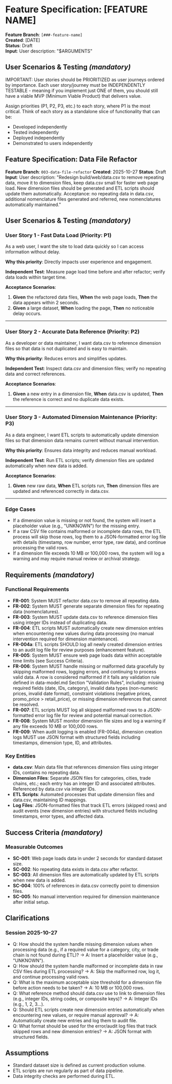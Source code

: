 # Feature Specification: [FEATURE NAME]

**Feature Branch**: `[###-feature-name]`  
**Created**: [DATE]  
**Status**: Draft  
**Input**: User description: "$ARGUMENTS"

## User Scenarios & Testing *(mandatory)*


  IMPORTANT: User stories should be PRIORITIZED as user journeys ordered by importance.
  Each user story/journey must be INDEPENDENTLY TESTABLE - meaning if you implement just ONE of them,
  you should still have a viable MVP (Minimum Viable Product) that delivers value.
  
  Assign priorities (P1, P2, P3, etc.) to each story, where P1 is the most critical.
  Think of each story as a standalone slice of functionality that can be:
  - Developed independently
  - Tested independently
  - Deployed independently
  - Demonstrated to users independently

## Feature Specification: Data File Refactor

**Feature Branch**: `003-data-file-refactor`
**Created**: 2025-10-27
**Status**: Draft
**Input**: User description: "Redesign build/web/data.csv to remove repeating data, move it to dimension files, keep data.csv small for faster web page load. New dimension files should be generated and ETL scripts should update them automatically. Acceptance: no repeating data in data.csv, additional nomenclature files generated and referred, new nomenclatures automatically maintained."

## User Scenarios & Testing *(mandatory)*

### User Story 1 - Fast Data Load (Priority: P1)

As a web user, I want the site to load data quickly so I can access information without delay.

**Why this priority**: Directly impacts user experience and engagement.

**Independent Test**: Measure page load time before and after refactor; verify data loads within target time.

**Acceptance Scenarios**:

1. **Given** the refactored data files, **When** the web page loads, **Then** the data appears within 2 seconds.
2. **Given** a large dataset, **When** loading the page, **Then** no noticeable delay occurs.

---

### User Story 2 - Accurate Data Reference (Priority: P2)

As a developer or data maintainer, I want data.csv to reference dimension files so that data is not duplicated and is easy to maintain.

**Why this priority**: Reduces errors and simplifies updates.

**Independent Test**: Inspect data.csv and dimension files; verify no repeating data and correct references.

**Acceptance Scenarios**:

1. **Given** a new entry in a dimension file, **When** data.csv is updated, **Then** the reference is correct and no duplicate data exists.

---

### User Story 3 - Automated Dimension Maintenance (Priority: P3)

As a data engineer, I want ETL scripts to automatically update dimension files so that dimension data remains current without manual intervention.

**Why this priority**: Ensures data integrity and reduces manual workload.

**Independent Test**: Run ETL scripts; verify dimension files are updated automatically when new data is added.

**Acceptance Scenarios**:

1. **Given** new raw data, **When** ETL scripts run, **Then** dimension files are updated and referenced correctly in data.csv.

---

### Edge Cases

- If a dimension value is missing or not found, the system will insert a placeholder value (e.g., "UNKNOWN") for the missing entry.
- If a raw CSV file contains malformed or incomplete data rows, the ETL process will skip those rows, log them to a JSON-formatted error log file with details (timestamp, row number, error type, raw data), and continue processing the valid rows.
- If a dimension file exceeds 10 MB or 100,000 rows, the system will log a warning and may require manual review or archival strategy.

## Requirements *(mandatory)*

### Functional Requirements

- **FR-001**: System MUST refactor data.csv to remove all repeating data.
- **FR-002**: System MUST generate separate dimension files for repeating data (nomenclatures).
- **FR-003**: System MUST update data.csv to reference dimension files using integer IDs instead of duplicating data.
- **FR-004**: ETL scripts MUST automatically create new dimension entries when encountering new values during data processing (no manual intervention required for dimension maintenance).
- **FR-004a**: ETL scripts SHOULD log all newly created dimension entries to an audit log file for review purposes (enhancement feature).
- **FR-005**: System MUST ensure web page loads data within acceptable time limits (see Success Criteria).
- **FR-006**: System MUST handle missing or malformed data gracefully by skipping malformed rows, logging errors, and continuing to process valid data. A row is considered malformed if it fails any validation rule defined in data-model.md Section "Validation Rules", including: missing required fields (date, IDs, category), invalid data types (non-numeric prices, invalid date format), constraint violations (negative prices, promo_price > retail_price), or missing dimension references that cannot be resolved.
- **FR-007**: ETL scripts MUST log all skipped malformed rows to a JSON-formatted error log file for review and potential manual correction.
- **FR-008**: System MUST monitor dimension file sizes and log a warning if any file exceeds 10 MB or 100,000 rows.
- **FR-009**: When audit logging is enabled (FR-004a), dimension creation logs MUST use JSON format with structured fields including timestamps, dimension type, ID, and attributes. 

### Key Entities

- **data.csv**: Main data file that references dimension files using integer IDs, contains no repeating data.
- **Dimension Files**: Separate JSON files for categories, cities, trade chains, etc.; each entry has an integer ID and associated attributes. Referenced by data.csv via integer IDs.
- **ETL Scripts**: Automated processes that update dimension files and data.csv, maintaining ID mappings.
- **Log Files**: JSON-formatted files that track ETL errors (skipped rows) and audit events (new dimension entries) with structured fields including timestamps, error types, and affected data.

## Success Criteria *(mandatory)*

### Measurable Outcomes

- **SC-001**: Web page loads data in under 2 seconds for standard dataset size.
- **SC-002**: No repeating data exists in data.csv after refactor.
- **SC-003**: All dimension files are automatically updated by ETL scripts when new data is added.
- **SC-004**: 100% of references in data.csv correctly point to dimension files.
- **SC-005**: No manual intervention required for dimension maintenance after initial setup.


## Clarifications
### Session 2025-10-27
- Q: How should the system handle missing dimension values when processing data (e.g., if a required value for a category, city, or trade chain is not found during ETL)? → A: Insert a placeholder value (e.g., "UNKNOWN").
- Q: How should the system handle malformed or incomplete data in raw CSV files during ETL processing? → A: Skip the malformed row, log it, and continue processing valid rows.
- Q: What is the maximum acceptable size threshold for a dimension file before action needs to be taken? → A: 10 MB or 100,000 rows.
- Q: What reference method should data.csv use to link to dimension files (e.g., integer IDs, string codes, or composite keys)? → A: Integer IDs (e.g., 1, 2, 3...).
- Q: Should ETL scripts create new dimension entries automatically when encountering new values, or require manual approval? → A: Automatically create new entries and log them to audit file.
- Q: What format should be used for the error/audit log files that track skipped rows and new dimension entries? → A: JSON format with structured fields.

## Assumptions

- Standard dataset size is defined as current production volume.
- ETL scripts are run regularly as part of data pipeline.
- Data integrity checks are performed during ETL.
